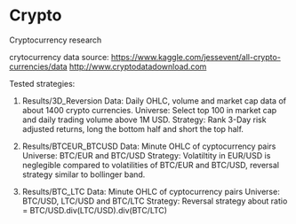# Crypto
Cryptocurrency research

crytocurrency data source: 
https://www.kaggle.com/jessevent/all-crypto-currencies/data
http://www.cryptodatadownload.com

Tested strategies:

1) Results/3D_Reversion
    Data:     Daily OHLC, volume and market cap data of about 1400 crypto currencies.
    Universe: Select top 100 in market cap and daily trading volume above 1M USD.
    Strategy: Rank 3-Day risk adjusted returns, long the bottom half and short the top half.

2) Results/BTCEUR_BTCUSD
    Data:     Minute OHLC of cyptocurrency pairs
    Universe: BTC/EUR and BTC/USD
    Strategy: Volatiltity in EUR/USD is neglegible compared to volatilities of BTC/EUR and BTC/USD,     reversal strategy similar to bollinger band.


3) Results/BTC_LTC
    Data:     Minute OHLC of cyptocurrency pairs
    Universe: BTC/USD, LTC/USD and BTC/LTC
    Strategy: Reversal strategy about ratio = BTC/USD.div(LTC/USD).div(BTC/LTC)
